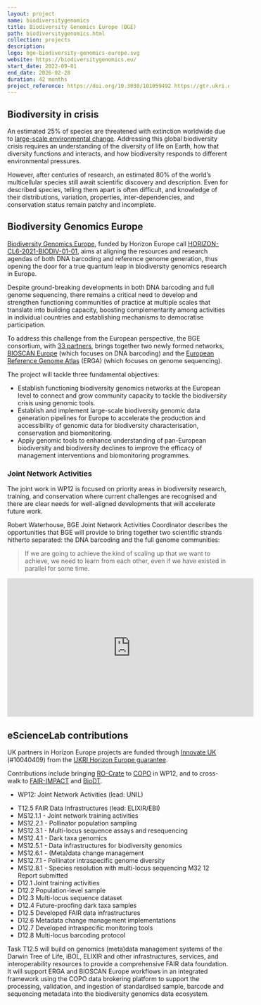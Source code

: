 ```yaml
---
layout: project
name: biodiversitygenomics
title: Biodiversity Genomics Europe (BGE)
path: biodiversitygenomics.html
collection: projects
description: 
logo: bge-biodiversity-genomics-europe.svg
website: https://biodiversitygenomics.eu/
start_date: 2022-09-01
end_date: 2026-02-28
duration: 42 months
project_reference: https://doi.org/10.3030/101059492 https://gtr.ukri.org/projects?ref=10040409
---
```


## Biodiversity in crisis

An estimated 25% of species are threatened with extinction worldwide due to [large-scale environmental change](https://ipbes.net/news/million-threatened-species-thirteen-questions-answers). Addressing this global biodiversity crisis requires an understanding of the diversity of life on Earth, how that diversity functions and interacts, and how biodiversity responds to different environmental pressures.

However, after centuries of research, an estimated 80% of the world’s multicellular species still await scientific discovery and description. Even for described species, telling them apart is often difficult, and knowledge of their distributions, variation, properties, inter-dependencies, and conservation status remain patchy and incomplete.

## Biodiversity Genomics Europe

[Biodiversity Genomics Europe](https://biodiversitygenomics.eu/), funded by Horizon Europe call [HORIZON-CL6-2021-BIODIV-01-01](https://ec.europa.eu/info/funding-tenders/opportunities/portal/screen/opportunities/topic-details/horizon-cl6-2021-biodiv-01-21), aims at aligning the resources and research agendas of both DNA barcoding and reference genome generation, thus opening the door for a true quantum leap in biodiversity genomics research in Europe.

Despite ground-breaking developments in both DNA barcoding and full genome sequencing, there remains a critical need to develop and strengthen functioning communities of practice at multiple scales that translate into building capacity, boosting complementarity among activities in individual countries and establishing mechanisms to democratise participation.

To address this challenge from the European perspective, the BGE consortium, with [33 partners](https://biodiversitygenomics.eu/partners/), brings together two newly formed networks, [BIOSCAN Europe](https://www.bioscaneurope.org/) (which focuses on DNA barcoding) and the [European Reference Genome Atlas](https://www.erga-biodiversity.eu/) (ERGA) (which focuses on genome sequencing).

The project will tackle three fundamental objectives:

 - Establish functioning biodiversity genomics networks at the European level to connect and grow community capacity to tackle the biodiversity crisis using genomic tools.
 - Establish and implement large-scale biodiversity genomic data generation pipelines for Europe to accelerate the production and accessibility of genomic data for biodiversity characterisation, conservation and biomonitoring.
 - Apply genomic tools to enhance understanding of pan-European biodiversity and biodiversity declines to improve the efficacy of management interventions and biomonitoring programmes.

### Joint Network Activities

The joint work in WP12 is focused on priority areas in biodiversity research, training, and conservation where current challenges are recognised and there are clear needs for well-aligned developments that will accelerate future work. 

Robert Waterhouse, BGE Joint Network Activities Coordinator describes the opportunities that BGE
will provide to bring together two scientific strands hitherto separated: the DNA barcoding and the
full genome communities: 

> If we are going to achieve the kind of scaling up that we want to achieve, 
> we need to learn from each other, even if we have existed in parallel for some time.

<iframe width="560" height="315" src="https://www.youtube-nocookie.com/embed/3PRJaYFwo7w" title="YouTube video player" frameborder="0" allow="accelerometer; autoplay; clipboard-write; encrypted-media; gyroscope; picture-in-picture" allowfullscreen></iframe>

## eScienceLab contributions

UK partners in Horizon Europe projects are funded through [Innovate UK](https://www.ukri.org/councils/innovate-uk/) (#10040409) from the [UKRI Horizon Europe guarantee](https://www.ukri.org/apply-for-funding/apply-for-horizon-europe-guarantee-funding/).

Contributions include bringing [RO-Crate](../../products/researchobject/) to [COPO](https://copo-project.org/) in WP12, and to cross-walk to [FAIR-IMPACT](../fair-impact/) and [BioDT](../biodt/).

* WP12: Joint Network Activities (lead: UNIL)
 - T12.5 FAIR Data Infrastructures (lead: ELIXIR/EBI) 
 - MS12.1.1 - Joint network training activities
 - MS12.2.1 - Pollinator population sampling
 - MS12.3.1 - Multi-locus sequence assays and resequencing
 - MS12.4.1 - Dark taxa genomics
 - MS12.5.1 - Data infrastructures for biodiversity genomics
 - MS12.6.1 - (Meta)data change management
 - MS12.7.1 - Pollinator intraspecific genome diversity
 - MS12.8.1 - Species resolution with multi-locus sequencing M32 12 Report submitted
 - D12.1 Joint training activities
 - D12.2 Population-level sample
 - D12.3 Multi-locus sequence dataset
 - D12.4 Future-proofing dark taxa samples
 - D12.5 Developed FAIR data infrastructures
 - D12.6 Metadata change management implementations
 - D12.7 Developed intraspecific monitoring tools
 - D12.8 Multi-locus barcoding protocol

Task T12.5 will build on genomics (meta)data management systems of the Darwin Tree of Life, iBOL, ELIXIR and other infrastructures, services, and interoperability resources to provide a comprehensive FAIR data foundation. It will support ERGA and BIOSCAN Europe workflows in an integrated framework using the COPO data brokering platform to support the processing, validation, and ingestion of standardised sample, barcode and sequencing metadata into the biodiversity genomics data ecosystem.



